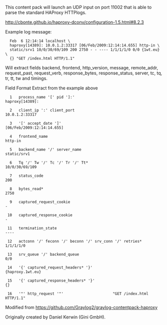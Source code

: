 This content pack will launch an UDP input on port 11002 that is able to parse the standard HAProxy HTTPlogs.

http://cbonte.github.io/haproxy-dconv/configuration-1.5.html#8.2.3


Example log message:


      Feb  6 12:14:14 localhost \
      haproxy[14389]: 10.0.1.2:33317 [06/Feb/2009:12:14:14.655] http-in \
      static/srv1 10/0/30/69/109 200 2750 - - ---- 1/1/1/1/0 0/0 {1wt.eu} \
      {} "GET /index.html HTTP/1.1"

Will extract fields backend, frontend, http_version, message, remote_addr, request_past, request_verb, response_bytes, response_status, server, tc, tq, tr, tt, tw and timings.


Field   Format                                Extract from the example above

      1   process_name '[' pid ']:'                            haproxy[14389]:
      
      2   client_ip ':' client_port                             10.0.1.2:33317
      
      3   '[' accept_date ']'                       [06/Feb/2009:12:14:14.655]
      
      4   frontend_name                                                http-in
      
      5   backend_name '/' server_name                             static/srv1
      
      6   Tq '/' Tw '/' Tc '/' Tr '/' Tt*                       10/0/30/69/109
      
      7   status_code                                                      200
      
      8   bytes_read*                                                     2750
      
      9   captured_request_cookie                                            -
      
     10   captured_response_cookie                                           -
     
     11   termination_state                                               ----
     
     12   actconn '/' feconn '/' beconn '/' srv_conn '/' retries*    1/1/1/1/0
     
     13   srv_queue '/' backend_queue                                      0/0
     
     14   '{' captured_request_headers* '}'                   {haproxy.1wt.eu}
     
     15   '{' captured_response_headers* '}'                                {}
     
     16   '"' http_request '"'                      "GET /index.html HTTP/1.1"
     




Modified from https://github.com/Graylog2/graylog-contentpack-haproxy

Originally created by Daniel Kerwin (Gini GmbH).
